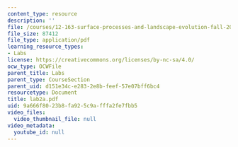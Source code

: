 ```yaml
---
content_type: resource
description: ''
file: /courses/12-163-surface-processes-and-landscape-evolution-fall-2004/9a666f8023b8fa925c9afffa2fe7fbb5_lab2a.pdf
file_size: 87412
file_type: application/pdf
learning_resource_types:
- Labs
license: https://creativecommons.org/licenses/by-nc-sa/4.0/
ocw_type: OCWFile
parent_title: Labs
parent_type: CourseSection
parent_uid: d151e34c-e283-2e8b-feef-57e07bff6bc4
resourcetype: Document
title: lab2a.pdf
uid: 9a666f80-23b8-fa92-5c9a-fffa2fe7fbb5
video_files:
  video_thumbnail_file: null
video_metadata:
  youtube_id: null
---
```

